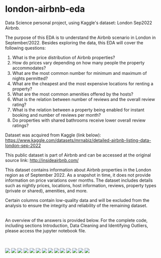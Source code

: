 # london-airbnb-eda
Data Science personal project, using Kaggle's dataset: London Sep2022 Airbnb.

The purpose of this EDA is to understand the Airbnb scenario in London in September/2022.
Besides exploring the data, this EDA will cover the following questions:

1) What is the price distribution of Airbnb properties?
2) How do prices vary depending on how many people the property accommodates?
3) What are the most common number for minimum and maximum of nights permitted?
4) What are the cheapest and the most expensive locations for renting a property?
5) What are the most common amenities offered by the hosts?
6) What is the relation between number of reviews and the overall review rating?
7) What is the relation between a property being enabled for instant booking and number of reviews per month?
8) Do properties with shared bathrooms receive lower overall review ratings?

Dataset was acquired from Kaggle (link below):
https://www.kaggle.com/datasets/mrnabiz/detailed-airbnb-listing-data-london-sep-2022

This public dataset is part of Airbnb and can be accessed at the original source link: http://insideairbnb.com/

This dataset contains information about Airbnb properties in the London region as of September 2022. As a snapshot in time, it does not provide information on price variations over months. The dataset includes details such as nightly prices, locations, host information, reviews, property types (private or shared), amenities, and more.

Certain columns contain low-quality data and will be excluded from the analysis to ensure the integrity and reliability of the remaining dataset.

<br>
An overview of the answers is provided below.
For the complete code, including sections Introduction, Data Cleaning and Identifying Outliers, please access the jupyter notebook file.
<br>
<br>
<br>

![](https://github.com/negraod/london-airbnb-eda/blob/main/readme_img/eda-q1.png)
![](https://github.com/negraod/london-airbnb-eda/blob/main/readme_img/eda-q2.png)
![](https://github.com/negraod/london-airbnb-eda/blob/main/readme_img/eda-q3.png)
![](https://github.com/negraod/london-airbnb-eda/blob/main/readme_img/eda-q4-01.png)
![](https://github.com/negraod/london-airbnb-eda/blob/main/readme_img/eda-q4-02.png)
![](https://github.com/negraod/london-airbnb-eda/blob/main/readme_img/eda-q4-03.png)
![](https://github.com/negraod/london-airbnb-eda/blob/main/readme_img/eda-q4-04.png)
![](https://github.com/negraod/london-airbnb-eda/blob/main/readme_img/eda-q4-05.png)
![](https://github.com/negraod/london-airbnb-eda/blob/main/readme_img/eda-q5.png)
![](https://github.com/negraod/london-airbnb-eda/blob/main/readme_img/eda-q6-01.png)
![](https://github.com/negraod/london-airbnb-eda/blob/main/readme_img/eda-q6-02.png)
![](https://github.com/negraod/london-airbnb-eda/blob/main/readme_img/eda-q7.png)
![](https://github.com/negraod/london-airbnb-eda/blob/main/readme_img/eda-q8-01.png)
![](https://github.com/negraod/london-airbnb-eda/blob/main/readme_img/eda-q8-02.png)
